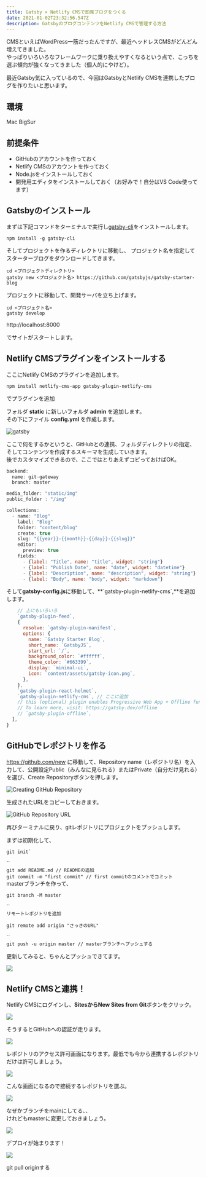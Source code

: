 ```yaml
---
title: Gatsby × Netlify CMSで即席ブログをつくる
date: 2021-01-02T23:32:56.547Z
description: GatsbyのブログコンテンツをNetlify CMSで管理する方法
---
```

CMSといえばWordPress一筋だったんですが、最近ヘッドレスCMSがどんどん増えてきました。\
やっぱりいろいろなフレームワークに乗り換えやすくなるという点で、こっちを選ぶ傾向が強くなってきました（個人的にやけど）。

最近Gatsby気に入っているので、今回はGatsbyとNetlify CMSを連携したブログを作りたいと思います。

## 環境

Mac BigSur

## 前提条件

* GitHubのアカウントを作っておく
* Netlify CMSのアカウントを作っておく
* Node.jsをインストールしておく
* 開発用エディタをインストールしておく（お好みで！自分はVS Code使ってます）

## Gatsbyのインストール

まずは下記コマンドをターミナルで実行し[gatsby-cli](https://www.npmjs.com/package/gatsby-cli)をインストールします。

```shell
npm install -g gatsby-cli
```

そしてプロジェクトを作るディレクトリに移動し、
プロジェクト名を指定してスターターブログをダウンロードしてきます。

```shell
cd <プロジェクトディレクトリ>
gatsby new <プロジェクト名> https://github.com/gatsbyjs/gatsby-starter-blog
```

プロジェクトに移動して、開発サーバを立ち上げます。

```shell
cd <プロジェクト名>
gatsby develop
```

http://localhost:8000

でサイトがスタートします。

## Netlify CMSプラグインをインストールする

ここにNetlify CMSのプラグインを追加します。

```shell
npm install netlify-cms-app gatsby-plugin-netlify-cms
```

でプラグインを追加

フォルダ **static** に新しいフォルダ **admin** を追加します。\
その下にファイル **config.yml** を作成します。

![gatsby](https://m3bit.files.wordpress.com/2021/01/screen-shot-2021-01-03-at-5.08.51.png?w=300 "folder_structure")

ここで何をするかというと、GitHubとの連携、フォルダディレクトリの指定、そしてコンテンツを作成するスキーマを生成していきます。\
後でカスタマイズできるので、ここではとりあえずコピっておけばOK。

```javascript
backend:
  name: git-gateway
  branch: master

media_folder: "static/img"
public_folder : "/img"

collections:
  - name: "Blog" 
    label: "Blog"
    folder: "content/blog"
    create: true
    slug: "{{year}}-{{month}}-{{day}}-{{slug}}"
    editor:
      preview: true
    fields:
      - {label: "Title", name: "title", widget: "string"} 
      - {label: "Publish Date", name: "date", widget: "datetime"}
      - {label: "Description", name: "description", widget: "string"} 
      - {label: "Body", name: "body", widget: "markdown"}
```

そして**gatsby-config.js**に移動して、**\`gatsby-plugin-netlify-cms\`,**を追加します。

```javascript
    // 上にもいろいろ
    `gatsby-plugin-feed`,
    {
      resolve: `gatsby-plugin-manifest`,
      options: {
        name: `Gatsby Starter Blog`,
        short_name: `GatsbyJS`,
        start_url: `/`,
        background_color: `#ffffff`,
        theme_color: `#663399`,
        display: `minimal-ui`,
        icon: `content/assets/gatsby-icon.png`,
      },
    },
    `gatsby-plugin-react-helmet`,
    `gatsby-plugin-netlify-cms`, // ここに追加
    // this (optional) plugin enables Progressive Web App + Offline functionality
    // To learn more, visit: https://gatsby.dev/offline
    // `gatsby-plugin-offline`,
  ],
}
```

## GitHubでレポジトリを作る

<https://github.com/new> に移動して、Repository name（レポジトリ名）を入力して、公開設定Public（みんなに見られる）またはPrivate（自分だけ見れる）を選び、Create Repositoryボタンを押します。

![](https://m3bit.files.wordpress.com/2021/01/screen-shot-2021-01-03-at-5.18.08.png?w=700 "Creating GitHub Repository")

生成されたURLをコピーしておきます。

![](https://m3bit.files.wordpress.com/2021/01/screen-shot-2021-01-03-at-5.19.17.png?w=700 "GitHub Repository URL")

再びターミナルに戻り、gitレポジトリにプロジェクトをプッシュします。

まずは初期化して、

```shell
git init`
```

``\
`git add README.md // READMEの追加`\
`git commit -m "first commit" // first commitのコメントでコミット`\
masterブランチを作って、

```shell
git branch -M master
```

``\
`リモートレポジトリを追加`

```shell
git remote add origin "さっきのURL"
```

``\
`git push -u origin master // masterブランチへプッシュする`

更新してみると、ちゃんとプッシュできてます。

![](https://m3bit.files.wordpress.com/2021/01/screen-shot-2021-01-03-at-5.33.11.png?w=700)

## Netlify CMSと連携！

Netlify CMSにログインし、**SitesからNew Sites from Git**ボタンをクリック。

![](https://m3bit.files.wordpress.com/2021/01/screen-shot-2021-01-03-at-6.08.01.png?w=300)

そうするとGitHubへの認証が走ります。

![](https://m3bit.files.wordpress.com/2021/01/screen-shot-2021-01-03-at-6.08.31.png?w=300)

レポジトリのアクセス許可画面になります。最低でも今から連携するレポジトリだけは許可しましょう。

![](https://m3bit.files.wordpress.com/2021/01/7_e8a8b1e58fafe383ace3839be3829ae981b8e381b5e38299.png?w=300)

こんな画面になるので接続するレポジトリを選ぶ。

![](https://m3bit.files.wordpress.com/2021/01/screen-shot-2021-01-03-at-6.10.27.png?w=300)

なぜかブランチをmainにしてる、、\
けれどもmasterに変更しておきましょう。

![](https://m3bit.files.wordpress.com/2021/01/screen-shot-2021-01-03-at-6.11.36.png?w=300)

デプロイが始まります！

![](https://m3bit.files.wordpress.com/2021/01/screen-shot-2021-01-03-at-6.12.08.png?w=300)

git pull originする